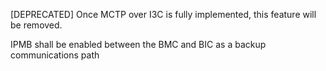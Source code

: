 [DEPRECATED] Once MCTP over I3C is fully implemented, this feature will be
removed.

IPMB shall be enabled between the BMC and BIC as a backup communications path
